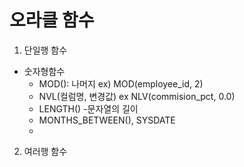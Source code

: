 # 오라클 함수
1. 단일행 함수
  + 숫자형함수
    - MOD(): 나머지  ex) MOD(employee_id, 2)
    - NVL(컬럼명, 변경값) ex NLV(commision_pct, 0.0)
    - LENGTH() -문자열의 길이
    - MONTHS_BETWEEN(), SYSDATE
    - 

2. 여러행 함수


